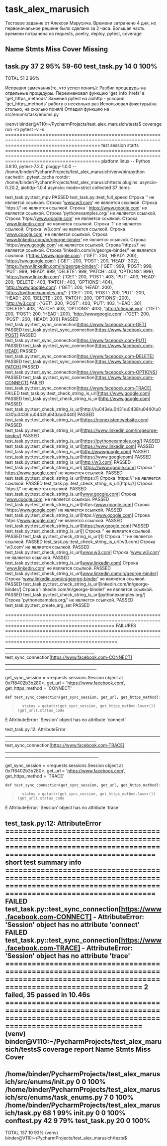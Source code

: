 # task_alex_marusich
Тестовое задание от Алексея Марусича.
Времени затрачено 4 дня, но первоначальное решене было сделано за 2 часа. Большая часть времени потрачена на requests, poetry, deploy, pytest, coverage

Name           Stmts   Miss  Cover   Missing
--------------------------------------------
task.py           37      2    95%   59-60
test_task.py      14      0   100%
--------------------------------------------
TOTAL             51      2    96%






Исправил замечания(те, что успел понять):
Разбил процедуры на отдельные процедуры.
Переименовал функцию 'get_info_hrefs' в 'get_https_methods'
Заменил pytest на aiohttp - ускорил 'get_https_methods' работу в несколько раз 
Использовал фикстуры(на столько, на сколько понял)
Отладил функцию на src/enums/task/enums.py







(venv) binder@V110:~/PycharmProjects/test_alex_marusich/tests$ coverage run -m pytest -v -s
============================================================================================================================================= test session starts =============================================================================================================================================
platform linux -- Python 3.8.10, pytest-7.2.0, pluggy-1.0.0 -- /home/binder/PycharmProjects/test_alex_marusich/venv/bin/python
cachedir: .pytest_cache
rootdir: /home/binder/PycharmProjects/test_alex_marusich/tests
plugins: asyncio-0.20.2, aiohttp-1.0.4
asyncio: mode=strict
collected 37 items                                                                                                                                                                                                                                                                                            

test_task.py::test_mpv PASSED
test_task.py::test_full_speed Строка '' не является ссылкой.
Строка 'www.w3.com' не является ссылкой.
Строка 'htps://' не является ссылкой.
Строка ' https://www.google.com' не является ссылкой.
Строка 'pythonexamples.org/' не является ссылкой.
Строка 'htps://www.google.com' не является ссылкой.
Строка 'www.linkedin.com' не является ссылкой.
Строка '1' не является ссылкой.
Строка 'w3.com' не является ссылкой.
Строка 'www.google.com' не является ссылкой.
Строка 'www.linkedin.com/in/george-binder' не является ссылкой.
Строка 'https:/www.google.com' не является ссылкой.
Строка 'https://' не является ссылкой.
Строка 'linkedin.com/in/george-binder/' не является ссылкой.
{'https://www.google.com': {'GET': 200, 'HEAD': 200}, 'https://ww.google.com': {'GET': 200, 'POST': 200, 'HEAD': 302}, 'https://www.linkedin.com/in/george-binder/': {'GET': 999, 'POST': 999, 'PUT': 999, 'HEAD': 999, 'DELETE': 999, 'PATCH': 403, 'OPTIONS': 999}, 'https://www.linkedin.com': {'GET': 200, 'POST': 403, 'PUT': 403, 'HEAD': 200, 'DELETE': 403, 'PATCH': 403, 'OPTIONS': 404}, 'http://www.google.com': {'GET': 200, 'HEAD': 200}, 'https://pythonexamples.org/': {'GET': 200, 'POST': 200, 'PUT': 200, 'HEAD': 200, 'DELETE': 200, 'PATCH': 200, 'OPTIONS': 200}, 'http://w3.com': {'GET': 200, 'POST': 403, 'PUT': 403, 'HEAD': 301, 'DELETE': 403, 'PATCH': 403, 'OPTIONS': 403}, 'http://обирай.укр': {'GET': 200, 'POST': 200, 'HEAD': 200}, 'http://wwwgoogle.com': {'GET': 200, 'POST': 200, 'HEAD': 301}}
PASSED
test_task.py::test_sync_connection[https://www.facebook.com-GET] PASSED
test_task.py::test_sync_connection[https://www.facebook.com-POST] PASSED
test_task.py::test_sync_connection[https://www.facebook.com-PUT] PASSED
test_task.py::test_sync_connection[https://www.facebook.com-HEAD] PASSED
test_task.py::test_sync_connection[https://www.facebook.com-DELETE] PASSED
test_task.py::test_sync_connection[https://www.facebook.com-PATCH] PASSED
test_task.py::test_sync_connection[https://www.facebook.com-OPTIONS] PASSED
test_task.py::test_sync_connection[https://www.facebook.com-CONNECT] FAILED
test_task.py::test_sync_connection[https://www.facebook.com-TRACE] FAILED
test_task.py::test_check_string_is_url[https://www.google.com] PASSED
test_task.py::test_check_string_is_url[http://www.google.com] PASSED
test_task.py::test_check_string_is_url[http://\u043e\u0431\u0438\u0440\u0430\u0439.\u0443\u043a\u0440] PASSED
test_task.py::test_check_string_is_url[https://nonexistentwebsite.com] PASSED
test_task.py::test_check_string_is_url[https://www.linkedin.com/in/george-binder/] PASSED
test_task.py::test_check_string_is_url[https://pythonexamples.org/] PASSED
test_task.py::test_check_string_is_url[https://www.linkedin.com] PASSED
test_task.py::test_check_string_is_url[http://wwwgoogle.com] PASSED
test_task.py::test_check_string_is_url[https://www.googlecom] PASSED
test_task.py::test_check_string_is_url[http://w3.com] PASSED
test_task.py::test_check_string_is_url[ https://www.google.com] Строка ' https://www.google.com' не является ссылкой.
PASSED
test_task.py::test_check_string_is_url[https://] Строка 'https://' не является ссылкой.
PASSED
test_task.py::test_check_string_is_url[htps://] Строка 'htps://' не является ссылкой.
PASSED
test_task.py::test_check_string_is_url[www.google.com] Строка 'www.google.com' не является ссылкой.
PASSED
test_task.py::test_check_string_is_url[https:/www.google.com] Строка 'https:/www.google.com' не является ссылкой.
PASSED
test_task.py::test_check_string_is_url[htps://www.google.com] Строка 'htps://www.google.com' не является ссылкой.
PASSED
test_task.py::test_check_string_is_url[https://ww.google.com] PASSED
test_task.py::test_check_string_is_url[] Строка '' не является ссылкой.
PASSED
test_task.py::test_check_string_is_url[1] Строка '1' не является ссылкой.
PASSED
test_task.py::test_check_string_is_url[w3.com] Строка 'w3.com' не является ссылкой.
PASSED
test_task.py::test_check_string_is_url[www.w3.com] Строка 'www.w3.com' не является ссылкой.
PASSED
test_task.py::test_check_string_is_url[www.linkedin.com] Строка 'www.linkedin.com' не является ссылкой.
PASSED
test_task.py::test_check_string_is_url[www.linkedin.com/in/george-binder] Строка 'www.linkedin.com/in/george-binder' не является ссылкой.
PASSED
test_task.py::test_check_string_is_url[linkedin.com/in/george-binder/] Строка 'linkedin.com/in/george-binder/' не является ссылкой.
PASSED
test_task.py::test_check_string_is_url[pythonexamples.org/] Строка 'pythonexamples.org/' не является ссылкой.
PASSED
test_task.py::test_create_arg_set PASSED

================================================================================================================================================== FAILURES ===================================================================================================================================================
___________________________________________________________________________________________________________________________ test_sync_connection[https://www.facebook.com-CONNECT] ____________________________________________________________________________________________________________________________

get_sync_session = <requests.sessions.Session object at 0x7f8402b3b280>, get_url = 'https://www.facebook.com', get_https_method = 'CONNECT'

    def test_sync_connection(get_sync_session, get_url, get_https_method):
>       status = getattr(get_sync_session, get_https_method.lower())(get_url).status_code
E       AttributeError: 'Session' object has no attribute 'connect'

test_task.py:12: AttributeError
____________________________________________________________________________________________________________________________ test_sync_connection[https://www.facebook.com-TRACE] _____________________________________________________________________________________________________________________________

get_sync_session = <requests.sessions.Session object at 0x7f8402b3b280>, get_url = 'https://www.facebook.com', get_https_method = 'TRACE'

    def test_sync_connection(get_sync_session, get_url, get_https_method):
>       status = getattr(get_sync_session, get_https_method.lower())(get_url).status_code
E       AttributeError: 'Session' object has no attribute 'trace'

test_task.py:12: AttributeError
=========================================================================================================================================== short test summary info ===========================================================================================================================================
FAILED test_task.py::test_sync_connection[https://www.facebook.com-CONNECT] - AttributeError: 'Session' object has no attribute 'connect'
FAILED test_task.py::test_sync_connection[https://www.facebook.com-TRACE] - AttributeError: 'Session' object has no attribute 'trace'
======================================================================================================================================== 2 failed, 35 passed in 10.46s ========================================================================================================================================
(venv) binder@V110:~/PycharmProjects/test_alex_marusich/tests$ coverage report
Name                                                                      Stmts   Miss  Cover
---------------------------------------------------------------------------------------------
/home/binder/PycharmProjects/test_alex_marusich/src/enums/__init__.py         0      0   100%
/home/binder/PycharmProjects/test_alex_marusich/src/enums/task_enums.py       7      0   100%
/home/binder/PycharmProjects/test_alex_marusich/task.py                      68      1    99%
__init__.py                                                                   0      0   100%
conftest.py                                                                  42      9    79%
test_task.py                                                                 20      0   100%
---------------------------------------------------------------------------------------------
TOTAL                                                                       137     10    93%
(venv) binder@V110:~/PycharmProjects/test_alex_marusich/tests$ 

